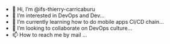 - 👋 Hi, I’m @ifs-thierry-carricaburu
- 👀 I’m interested in DevOps and Dev...
- 🌱 I’m currently learning how to do mobile apps CI/CD chain...
- 💞️ I’m looking to collaborate on DevOps culture...
- 📫 How to reach me by mail ...

<!---
ifs-thierry-carricaburu/ifs-thierry-carricaburu is a ✨ special ✨ repository because its `README.md` (this file) appears on your GitHub profile.
You can click the Preview link to take a look at your changes.
--->
